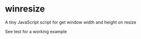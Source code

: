 # winresize
A tiny JavaScript script for get window width and height on resize

See test for a working example
